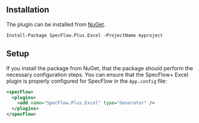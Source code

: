 ## Installation

The plugin can be installed from [NuGet](http://www.nuget.org/packages/SpecFlow.Plus.Excel). 
```
Install-Package SpecFlow.Plus.Excel -ProjectName myproject
```

## Setup

If you install the package from NuGet, that the package should perform the necessary configuration steps. You can ensure that the SpecFlow+ Excel plugin is properly configured for SpecFlow in the `App.config` file:

```xml
<specFlow>
  <plugins>
    <add name="SpecFlow.Plus.Excel" type="Generator" />
  </plugins>
</specFlow>
```
